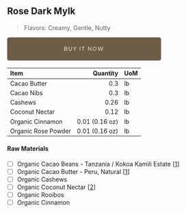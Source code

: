 ## Rose Dark Mylk
> Flavors: Creamy, Gentle, Nutty

[![Buy Now](/assets/images/buy-now.png "Buy Now")](https://shop.osocra.com/collections/bars/products/21110916)

| Item | Quantity | UoM  |
| :---     | ---:    | :--- |
| Cacao Butter   | 0.3   | lb    |
| Cacao Nibs  | 0.3   | lb    |
| Cashews   | 0.26  | lb      |
| Coconut Nectar   | 0.12 | lb      |
| Organic Cinnamon   | 0.01 (0.16 oz) | lb      |
| Organic Rose Powder   | 0.01 (0.16 oz) | lb      |

#### Raw Materials
- [ ] Organic Cacao Beans -  Tanzania / Kokoa Kamili Estate [[1](/vendors)]
- [ ] Organic Cacao Butter - Peru, Natural [[1](/vendors)]
- [ ] Organic Cashews
- [ ] Organic Coconut Nectar [[2](/vendors)]
- [ ] Organic Rooibos
- [ ] Organic Cinnamon

